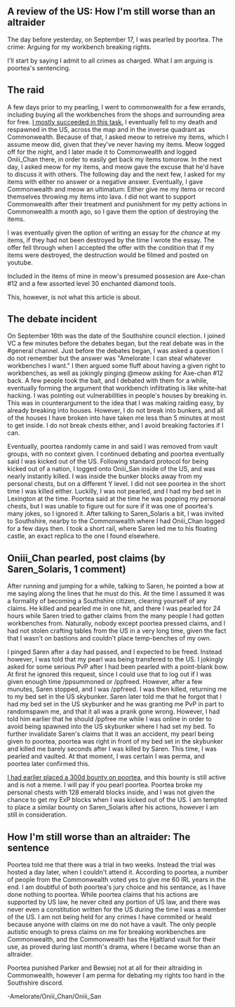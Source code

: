 A review of the US: How I'm still worse than an altraider
---

The day before yesterday, on September 17, I was pearled by poortea. The crime: Arguing for my workbench breaking rights.

I'll start by saying I admit to all crimes as charged. What I am arguing is poortea's sentencing. 

## The raid

A few days prior to my pearling, I went to commonwealth for a few errands,
including buying all the workbenches from the shops and surrounding area for free.
[I mostly succeeded in this task.](https://raw.githubusercontent.com/Ameliorate/ameliorate.github.io/master/a/civ/CommonwealthInv.png)
I eventually fell to my death and respawned in the US, across the map and in the inverse quadrant as Commonwealth.
Because of that, I asked meow to retreive my items, which I assume meow did, given that they've never having my items.
Meow logged off for the night, and I later made it to Commonwealth and logged Oniii_Chan there,
in order to easily get back my items tomorow.
In the next day, I asked meow for my items, and meow gave the excuse that he'd have to discuss it with others.
The following day and the next few, I asked for my items with either no answer or a negative answer.
Eventually, I gave Commonwealth and meow an ultimatum: Either give me my items or record themselves throwing my items into lava.
I did not want to support Commonwealth after their treatment and punishment for my petty actions in Commonwealth a month ago,
so I gave them the option of destroying the items.

I was eventually given the option of writing an essay for *the chance* at my items,
if they had not been destroyed by the time I wrote the essay. 
The offer fell through when I accepted the offer with the condition that if my items were destroyed,
the destruction would be filmed and posted on youtube.

Included in the items of mine in meow's presumed possesion are Axe-chan #12 and a few assorted level 30 enchanted diamond tools.

This, however, is not what this article is about. 

## The debate incident

On September 16th was the date of the Southshire council election. I joined VC a few minutes before the debates began,
but the real debate was in the #general channel.
Just before the debates began, I was asked a question I do not remember but the answer was
"Amelorate: I can steal whatever workbenches I want."
I then argued some fluff about having a given right to workbenches, as well as jokingly pinging @meow asking for Axe-chan #12 back.
A few people took the bait, and I debated with them for a while, eventually forming the argument that workbench
infiltrating is like white-hat hacking. I was pointing out vulnerabilities in people's houses by breaking in.
This was in counterargument to the idea that I was making raiding easy, by already breaking into houses.
However, I do not break into bunkers, and all of the houses I have broken into have taken me less than 5 minutes at most to get inside.
I do not break chests either, and I avoid breaking factories if I can. 

Eventually, poortea randomly came in and said I was removed from vault groups, with no context given.
I continued debating and poortea eventually said I was kicked out of the US.
Following standard protocol for being kicked out of a nation, I logged onto Oniii_San inside of the US, 
and was nearly instantly killed. I was inside the bunker blocks away from my personal chests, but on a different Y level. 
I did not see poortea in the short time I was killed either.
Luckilly, I was not pearled, and I had my bed set in Lexington at the time.
Poortea said at the time he was popping my personal chests, but I was unable to figure out for sure if it was one
of poortea's many jokes, so I ignored it.
After talking to Saren_Solaris a bit, I was invited to Southshire,
nearby to the Commonwealth where I had Oniii_Chan logged for a few days then.
I took a short rail, where Saren led me to his floating castle, an exact replica to the one I found elsewhere.


## Oniii_Chan pearled, post claims (by Saren_Solaris, 1 comment)

After running and jumping for a while, talking to Saren, he pointed a bow at me saying along the lines that he must do this.
At the time I assumed it was a formality of becoming a Southshire citizen, clearing yourself of any claims.
He killed and pearled me in one hit, and there I was pearled for 24 hours while Saren tried to gather claims from the
many people I had gotten workbenches from. Naturally, nobody except poortea pressed claims, and I had not stolen
crafting tables from the US in a very long time,
given the fact that I wasn't on bastions and couldn't place temp-benches of my own.

I pinged Saren after a day had passed, and I expected to be freed.
Instead however, I was told that my pearl was being transfered to the US.
I jokingly asked for some serious PvP after I had been pearled with a point-blank bow. 
At first he ignored this request, since I could use that to log out if I was given enough time /ppsummoned or /ppfreed.
However, after a few munutes, Saren stopped, and I was /ppfreed. 
I was then killed, returning me to my bed set in the US skybunker.
Saren later told me that he forgot that I had my bed set in the US skybunker and he was granting me PvP in part to randomspawn me, and that it all was a prank gone wrong. 
However, I had told him earlier that he should /ppfree me while I was online
in order to avoid being spawned into the US skybunker where I had set my bed.
To further invalidate Saren's claims that it was an accident, my pearl being given to poortea,
poortea was right in front of my bed set in the skybunker and killed me barely seconds after I was killed by Saren.
This time, I was pearled and vaulted. At that moment, I was certain I was perma, and poortea later confirmed this.

[I had earlier placed a 300d bounty on poortea,](https://www.reddit.com/r/civclassics/comments/70lo3p/300d_bounty_on_poortea_for_breaking_my_personal/)
and this bounty is still active and is not a meme. I will pay if you pearl poortea.
Poortea broke my personal chests with 128 emerald blocks inside,
and I was not given the chance to get my ExP blocks when I was kicked out of the US.
I am tempted to place a similar bounty on Saren_Solaris after his actions, however I am still in consideration.

## How I'm still worse than an altraider: The sentence

Poortea told me that there was a trial in two weeks.
Instead the trial was hosted a day later, when I couldn't attend it. 
According to poortea, a number of people from the Commonwealth voted yes to give me 60 IRL years in the end.
I am doubtful of both poortea's jury choice and his sentance, as I have done nothing to poortea.
While poortea claims that his actions are supported by US law,
he never cited any portion of US law, and there was never even a constitution written for the US during the time I was a
member of the US.
I am not being held for any crimes I have commited or heald because anyone with claims on me do not have a vault.
The only people autistic enough to press claims on me for breaking workbenches are Commonwealth, and the Commonwealth has the
Hjaltland vault for their use, as proved during last month's drama, where I became worse than an altraider.

Poortea punished Parker and Bewsiej not at all for their altraiding in Commonwealth,
however I am perma for debating my rights too hard in the Southshire discord.

-Amelorate/Oniii_Chan/Oniii_San
